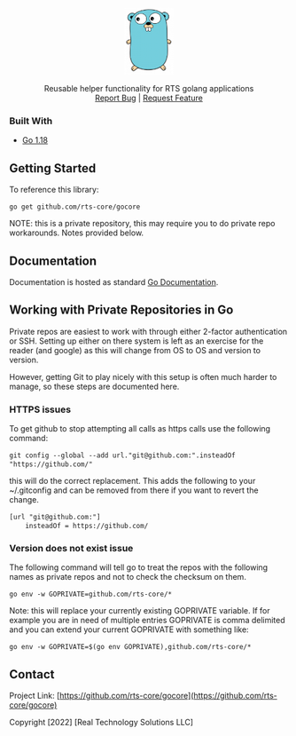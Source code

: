 <!-- PROJECT LOGO -->
<br />
<p align="center">
  <a href="https://github.com/rts-core/gocore">
    <img src="images/logo.png" alt="Logo" height="120">
  </a>

  <p align="center">
    Reusable helper functionality for RTS golang applications
    <br />
    <a href="https://github.com/rts-core/gocore/issues">Report Bug</a> |
    <a href="https://github.com/rts-core/gocore/issues">Request Feature</a>
  </p>
</p>

### Built With

* [Go 1.18](https://go.dev//)

<!-- GETTING STARTED -->
## Getting Started

To reference this library:

```shell
go get github.com/rts-core/gocore
```

NOTE: this is a private repository, this may require you to do private repo workarounds. Notes provided below.

## Documentation

Documentation is hosted as standard [Go Documentation](https://rts-core.github.io/gocore/). 

## Working with Private Repositories in Go

Private repos are easiest to work with through either 2-factor authentication or SSH. Setting up either on there system
is left as an exercise for the reader (and google) as this will change from OS to OS and version to version.

However, getting Git to play nicely with this setup is often much harder to manage, so these steps are documented here.

### HTTPS issues

To get github to stop attempting all calls as https calls use the following command:
```shell
git config --global --add url."git@github.com:".insteadOf "https://github.com/"
```
this will do the correct replacement. This adds the following to your ~/.gitconfig and can be removed from there if you
want to revert the change.
```text
[url "git@github.com:"]
	insteadOf = https://github.com/
```

### Version does not exist issue

The following command will tell go to treat the repos with the following names as private repos and not
to check the checksum on them.

```shell
go env -w GOPRIVATE=github.com/rts-core/*
```

Note: this will replace your currently existing GOPRIVATE variable. If for example you are in need of multiple entries
GOPRIVATE is comma delimited and you can extend your current GOPRIVATE with something like:

```shell
go env -w GOPRIVATE=$(go env GOPRIVATE),github.com/rts-core/*

```

<!-- CONTACT -->
## Contact

Project Link: [https://github.com/rts-core/gocore](https://github.com/rts-core/gocore)

Copyright [2022] [Real Technology Solutions LLC]
